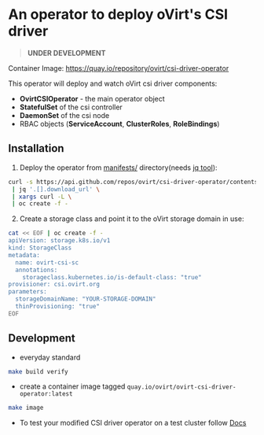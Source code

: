 # An operator to deploy oVirt's CSI driver

> __UNDER DEVELOPMENT__

Container Image: https://quay.io/repository/ovirt/csi-driver-operator

This operator will deploy and watch oVirt csi driver components:
- __OvirtCSIOperator__ - the main operator object  
- __StatefulSet__ of the csi controller
- __DaemonSet__ of the csi node
- RBAC objects (__ServiceAccount__, __ClusterRoles__, __RoleBindings__)
      
## Installation

1. Deploy the operator from [manifests/](manifests) directory(needs [jq tool](https://stedolan.github.io/jq/)):
```bash
curl -s https://api.github.com/repos/ovirt/csi-driver-operator/contents/manifests \
 | jq '.[].download_url' \
 | xargs curl -L \
 | oc create -f -

```
2. Create a storage class and point it to the oVirt storage domain in use:
```bash
cat << EOF | oc create -f -
apiVersion: storage.k8s.io/v1
kind: StorageClass
metadata:
  name: ovirt-csi-sc
  annotations:
    storageclass.kubernetes.io/is-default-class: "true"
provisioner: csi.ovirt.org
parameters:
  storageDomainName: "YOUR-STORAGE-DOMAIN"
  thinProvisioning: "true"
EOF
```

## Development

- everyday standard 
```bash
make build verify
```

- create a container image tagged `quay.io/ovirt/ovirt-csi-driver-operator:latest`
```bash
make image
```

- To test your modified CSI driver operator on a test cluster follow [Docs](docs/testing-custom-operator.md)
